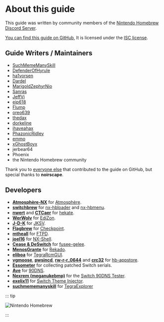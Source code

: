 # About this guide

This guide was written by community members of the [Nintendo Homebrew Discord Server](https://discord.gg/C29hYvh).

[You can find this guide on GitHub](https://github.com/nh-server/switch-guide), It is licensed under the [ISC license](https://github.com/nh-server/switch-guide/blob/master/LICENSE.md).

## Guide Writers / Maintainers
- [SuchMemeManySkill](https://github.com/suchmememanyskill)
- [DefenderOfHyrule](https://github.com/DefenderOfHyrule)
- [ha1vorsen](https://github.com/ha1vorsen)
- [Dardel](https://codeberg.org/Dardel)
- [MarigoldZephyrNio](https://github.com/MarigoldZephyrNio)
- [Sanras](https://github.com/Sanrax)
- [JeffVi](https://github.com/JeffVi)
- [eip618](https://github.com/eip618)
- [Flump](https://github.com/Flumpster)
- [oreo639](https://github.com/oreo639)
- [thedax](https://github.com/thedax)
- [dorkeline](https://github.com/dorkeline)
- [ihaveahax](https://github.com/ihaveamac)
- [PhazonicRidley](https://github.com/PhazonicRidley)
- [emmo](https://github.com/el-emmo)
- [xGhostBoyx](https://github.com/xGhostBoyx)
- jerbear64
- Phoenix
- the Nintendo Homebrew community

Thank you to [everyone else](https://github.com/nh-server/switch-guide/graphs/contributors) that contributed to the guide on GitHub, but special thanks to **noirscape**.

## Developers

- [**Atmosphère-NX**](https://github.com/Atmosphere-NX) for [Atmosphère](https://github.com/Atmosphere-NX/Atmosphere).
- [**switchbrew**](https://github.com/switchbrew) for [nx-hbloader](https://github.com/switchbrew/nx-hbloader) and [nx-hbmenu](https://github.com/switchbrew/nx-hbmenu).
- [**nwert**](https://github.com/nwert) and [**CTCaer**](https://github.com/CTCaer) for [hekate](https://github.com/CTCaer/hekate).
- [**WerWolv**](https://github.com/WerWolv) for [EdiZon](https://github.com/WerWolv/EdiZon).
- [**J-D-K**](https://github.com/J-D-K) for [JKSV](https://github.com/J-D-K/JKSV).
- [**Flagbrew**](https://github.com/FlagBrew) for [Checkpoint](https://github.com/FlagBrew/Checkpoint).
- [**mtheall**](https://github.com/mtheall) for [FTPD](https://github.com/mtheall/ftpd/).
- [**joel16**](https://github.com/joel16/) for [NX-Shell](https://github.com/joel16/NX-Shell).
- [**Cease & DeSwitch**](https://github.com/Cease-and-DeSwitch) for [fusee-gelee](https://github.com/Qyriad/fusee-launcher).
- [**MenosGrante**](https://github.com/MenosGrante) for [Rekado](https://github.com/MenosGrante/Rekado).
- [**eliboa**](https://github.com/eliboa) for [TegraRcmGUI](https://github.com/eliboa/TegraRcmGUI).
- [**vgmoose**](https://github.com/vgmoose), [**pwsincd**](https://github.com/pwsincd), [**rw-r-r_0644**](https://github.com/rw-r-r-0644) and [**crc32**](https://github.com/crc-32) for [hb-appstore](https://github.com/vgmoose/hb-appstore).
- [**Essometer**](https://gbatemp.net/members/essometer.265523/) for collecting patched Switch serials.
- [**Ave**](https://gitlab.com/a) for [90DNS](https://gitlab.com/a/90dns).
- [**Nexrem (meganukebmp)**](https://github.com/meganukebmp) for the [Switch 90DNS Tester](https://github.com/meganukebmp/Switch_90DNS_tester).
- [**exelix11**](https://github.com/exelix11) for [Switch Theme Injector](https://github.com/exelix11/SwitchThemeInjector).
- [**suchmememanyskill**](https://github.com/suchmememanyskill) for [TegraExplorer](https://github.com/suchmememanyskill/TegraExplorer)

::: tip

![Nintendo Homebrew](img/nh.jpg)

:::
